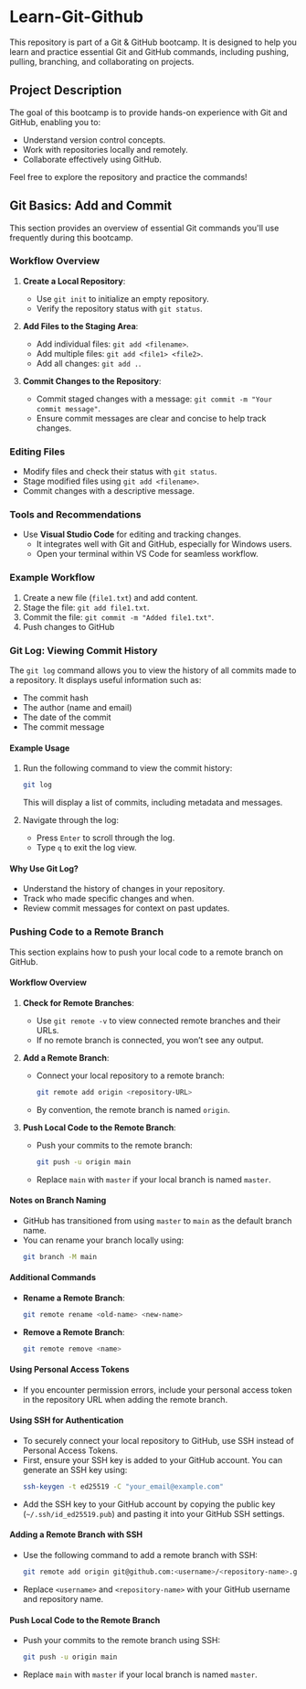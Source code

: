 # Learn-Git-Github

This repository is part of a Git & GitHub bootcamp. It is designed to help you learn and practice essential Git and GitHub commands, including pushing, pulling, branching, and collaborating on projects.

## Project Description

The goal of this bootcamp is to provide hands-on experience with Git and GitHub, enabling you to:
- Understand version control concepts.
- Work with repositories locally and remotely.
- Collaborate effectively using GitHub.

Feel free to explore the repository and practice the commands!

## Git Basics: Add and Commit

This section provides an overview of essential Git commands you'll use frequently during this bootcamp.

### Workflow Overview
1. **Create a Local Repository**:
   - Use `git init` to initialize an empty repository.
   - Verify the repository status with `git status`.

2. **Add Files to the Staging Area**:
   - Add individual files: `git add <filename>`.
   - Add multiple files: `git add <file1> <file2>`.
   - Add all changes: `git add .`.

3. **Commit Changes to the Repository**:
   - Commit staged changes with a message: `git commit -m "Your commit message"`.
   - Ensure commit messages are clear and concise to help track changes.

### Editing Files
- Modify files and check their status with `git status`.
- Stage modified files using `git add <filename>`.
- Commit changes with a descriptive message.

### Tools and Recommendations
- Use **Visual Studio Code** for editing and tracking changes.
  - It integrates well with Git and GitHub, especially for Windows users.
  - Open your terminal within VS Code for seamless workflow.

### Example Workflow
1. Create a new file (`file1.txt`) and add content.
2. Stage the file: `git add file1.txt`.
3. Commit the file: `git commit -m "Added file1.txt"`.
4. Push changes to GitHub 

### Git Log: Viewing Commit History

The `git log` command allows you to view the history of all commits made to a repository. It displays useful information such as:
- The commit hash
- The author (name and email)
- The date of the commit
- The commit message

#### Example Usage
1. Run the following command to view the commit history:
   ```bash
   git log
   ```
   This will display a list of commits, including metadata and messages.

2. Navigate through the log:
   - Press `Enter` to scroll through the log.
   - Type `q` to exit the log view.

#### Why Use Git Log?
- Understand the history of changes in your repository.
- Track who made specific changes and when.
- Review commit messages for context on past updates.

### Pushing Code to a Remote Branch

This section explains how to push your local code to a remote branch on GitHub.

#### Workflow Overview
1. **Check for Remote Branches**:
   - Use `git remote -v` to view connected remote branches and their URLs.
   - If no remote branch is connected, you won’t see any output.

2. **Add a Remote Branch**:
   - Connect your local repository to a remote branch:
     ```bash
     git remote add origin <repository-URL>
     ```
   - By convention, the remote branch is named `origin`.

3. **Push Local Code to the Remote Branch**:
   - Push your commits to the remote branch:
     ```bash
     git push -u origin main
     ```
   - Replace `main` with `master` if your local branch is named `master`.

#### Notes on Branch Naming
- GitHub has transitioned from using `master` to `main` as the default branch name.
- You can rename your branch locally using:
  ```bash
  git branch -M main
  ```

#### Additional Commands
- **Rename a Remote Branch**:
  ```bash
  git remote rename <old-name> <new-name>
  ```
- **Remove a Remote Branch**:
  ```bash
  git remote remove <name>
  ```

#### Using Personal Access Tokens
- If you encounter permission errors, include your personal access token in the repository URL when adding the remote branch.

#### Using SSH for Authentication
- To securely connect your local repository to GitHub, use SSH instead of Personal Access Tokens.
- First, ensure your SSH key is added to your GitHub account. You can generate an SSH key using:
  ```bash
  ssh-keygen -t ed25519 -C "your_email@example.com"
  ```
- Add the SSH key to your GitHub account by copying the public key (`~/.ssh/id_ed25519.pub`) and pasting it into your GitHub SSH settings.

#### Adding a Remote Branch with SSH
- Use the following command to add a remote branch with SSH:
  ```bash
  git remote add origin git@github.com:<username>/<repository-name>.git
  ```
- Replace `<username>` and `<repository-name>` with your GitHub username and repository name.

#### Push Local Code to the Remote Branch
- Push your commits to the remote branch using SSH:
  ```bash
  git push -u origin main
  ```
- Replace `main` with `master` if your local branch is named `master`.
